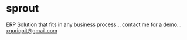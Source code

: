 sprout
======

ERP Solution that fits in any business process...
contact me for a demo...
xguriqoit@gmail.com
